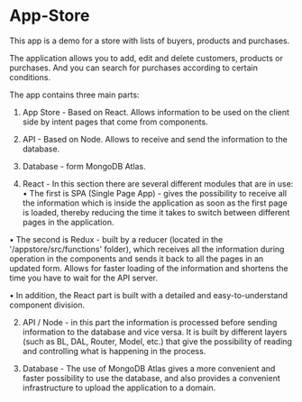 # App-Store
This app is a demo for a store with lists of buyers, products and purchases.

The application allows you to add, edit and delete customers, products or purchases.
And you can search for purchases according to certain conditions.

The app contains three main parts:
1. App Store - Based on React. Allows information to be used on the client side by intent pages that come from components.
2. API - Based on Node. Allows to receive and send the information to the database.
3. Database - form MongoDB Atlas.

1. React - In this section there are several different modules that are in use:
  • The first is SPA (Single Page App) - gives the possibility to receive all the information which     is inside the application as soon as the first page is loaded, thereby reducing the time it         takes to switch between different pages in the application.

  • The second is Redux - built by a reducer (located in the '/appstore/src/functions' folder),         which receives all the information during operation in the components and       sends it back       to all the pages in an updated form. Allows for faster loading of the information and shortens     the time you have to wait for the API server.

  • In addition, the React part is built with a detailed and easy-to-understand component division.

2. API / Node - in this part the information is processed before sending information to the database and vice versa.
   It is built by different layers (such as BL, DAL, Router, Model, etc.) that give the possibility of reading and controlling what is happening in the process.

3. Database - The use of MongoDB Atlas gives a more convenient and faster possibility to use the database, and also provides a convenient infrastructure to upload the      application to a domain.

